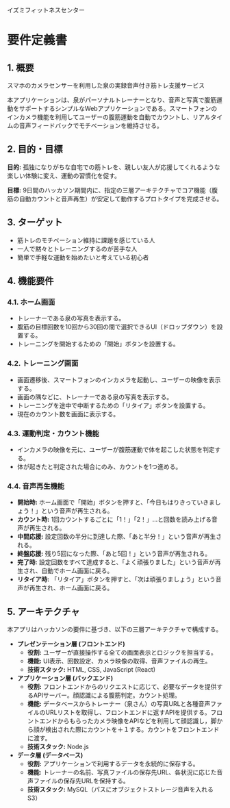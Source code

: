 イズミフィットネスセンター

# 要件定義書

## 1. 概要

スマホのカメラセンサーを利用した泉の実録音声付き筋トレ支援サービス

本アプリケーションは、泉がパーソナルトレーナーとなり、音声と写真で腹筋運動をサポートするシンプルなWebアプリケーションである。スマートフォンのインカメラ機能を利用してユーザーの腹筋運動を自動でカウントし、リアルタイムの音声フィードバックでモチベーションを維持させる。

## 2. 目的・目標

**目的:** 孤独になりがちな自宅での筋トレを、親しい友人が応援してくれるような楽しい体験に変え、運動の習慣化を促す。

**目標:** 9日間のハッカソン期間内に、指定の三層アーキテクチャでコア機能（腹筋の自動カウントと音声再生）が安定して動作するプロトタイプを完成させる。

## 3. ターゲット

- 筋トレのモチベーション維持に課題を感じている人
- 一人で黙々とトレーニングするのが苦手な人
- 簡単で手軽な運動を始めたいと考えている初心者

## 4. 機能要件

### 4.1. ホーム画面

- トレーナーである泉の写真を表示する。
- 腹筋の目標回数を10回から30回の間で選択できるUI（ドロップダウン）を設置する。
- トレーニングを開始するための「開始」ボタンを設置する。

### 4.2. トレーニング画面

- 画面遷移後、スマートフォンのインカメラを起動し、ユーザーの映像を表示する。
- 画面の隅などに、トレーナーである泉の写真を表示する。
- トレーニングを途中で中断するための「リタイア」ボタンを設置する。
- 現在のカウント数を画面に表示する。

### 4.3. 運動判定・カウント機能

- インカメラの映像を元に、ユーザーが腹筋運動で体を起こした状態を判定する。
- 体が起きたと判定された場合にのみ、カウントを1つ進める。

### 4.4. 音声再生機能

- **開始時:** ホーム画面で「開始」ボタンを押すと、「今日もはりきっていきましょう！」という音声が再生される。
- **カウント時:** 1回カウントするごとに「1！」「2！」...と回数を読み上げる音声が再生される。
- **中間応援:** 設定回数の半分に到達した際、「あと半分！」という音声が再生される。
- **終盤応援:** 残り5回になった際、「あと5回！」という音声が再生される。
- **完了時:** 設定回数をすべて達成すると、「よく頑張りました」という音声が再生され、自動でホーム画面に戻る。
- **リタイア時:** 「リタイア」ボタンを押すと、「次は頑張りましょう」という音声が再生され、ホーム画面に戻る。

## 5. アーキテクチャ

本アプリはハッカソンの要件に基づき、以下の三層アーキテクチャで構成する。

- **プレゼンテーション層 (フロントエンド)**
    - **役割:** ユーザーが直接操作する全ての画面表示とロジックを担当する。
    - **機能:** UI表示、回数設定、カメラ映像の取得、音声ファイルの再生。
    - **技術スタック:** HTML, CSS, JavaScript (React)
- **アプリケーション層 (バックエンド)**
    - **役割:** フロントエンドからのリクエストに応じて、必要なデータを提供するAPIサーバー。顔認識による腹筋判定。カウント処理。
    - **機能:** データベースからトレーナー（泉さん）の写真URLと各種音声ファイルのURLリストを取得し、フロントエンドに返すAPIを提供する。フロントエンドからもらったカメラ映像をAPIなどを利用して顔認識し，脚から顔が検出された際にカウントを＋１する。カウントをフロントエンドに渡す。
    - **技術スタック:** Node.js
- **データ層 (データベース)**
    - **役割:** アプリケーションで利用するデータを永続的に保存する。
    - **機能:** トレーナーの名前、写真ファイルの保存先URL、各状況に応じた音声ファイルの保存先URLを保持する。
    - **技術スタック:** MySQL（パスにオブジェクトストレージ音声を入れるS3）